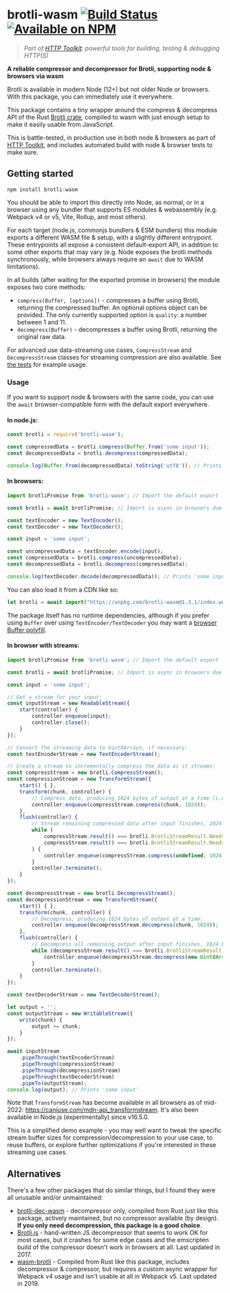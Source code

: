# brotli-wasm [![Build Status](https://github.com/httptoolkit/brotli-wasm/workflows/CI/badge.svg)](https://github.com/httptoolkit/brotli-wasm/actions) [![Available on NPM](https://img.shields.io/npm/v/brotli-wasm.svg)](https://npmjs.com/package/brotli-wasm)

> _Part of [HTTP Toolkit](https://httptoolkit.tech): powerful tools for building, testing & debugging HTTP(S)_

**A reliable compressor and decompressor for Brotli, supporting node & browsers via wasm**

Brotli is available in modern Node (12+) but not older Node or browsers. With this package, you can immediately use it everywhere.

This package contains a tiny wrapper around the compress & decompress API of the Rust [Brotli crate](https://crates.io/crates/brotli), compiled to wasm with just enough setup to make it easily usable from JavaScript.

This is battle-tested, in production use in both node & browsers as part of [HTTP Toolkit](https://httptoolkit.tech/), and includes automated build with node & browser tests to make sure.

## Getting started

```
npm install brotli-wasm
```

You should be able to import this directly into Node, as normal, or in a browser using any bundler that supports ES modules & webassembly (e.g. Webpack v4 or v5, Vite, Rollup, and most others).

For each target (node.js, commonjs bundlers & ESM bundlers) this module exports a different WASM file & setup, with a slightly different entrypoint. These entrypoints all expose a consistent default-export API, in addition to some other exports that may vary (e.g. Node exposes the brotli methods synchronously, while browsers always require an `await` due to WASM limitations).

In all builds (after waiting for the exported promise in browsers) the module exposes two core methods:

* `compress(Buffer, [options])` - compresses a buffer using Brotli, returning the compressed buffer. An optional options object can be provided. The only currently supported option is `quality`: a number between 1 and 11.
* `decompress(Buffer)` - decompresses a buffer using Brotli, returning the original raw data.

For advanced use data-streaming use cases, `CompressStream` and `DecompressStream` classes for streaming compression are also available. See [the tests](https://github.com/httptoolkit/brotli-wasm/blob/main/test/brotli.spec.ts) for example usage.

### Usage

If you want to support node & browsers with the same code, you can use the `await` browser-compatible form with the default export everywhere.

#### In node.js:

```javascript
const brotli = require('brotli-wasm');

const compressedData = brotli.compress(Buffer.from('some input'));
const decompressedData = brotli.decompress(compressedData);

console.log(Buffer.from(decompressedData).toString('utf8')); // Prints 'some input'
```

#### In browsers:

```javascript
import brotliPromise from 'brotli-wasm'; // Import the default export

const brotli = await brotliPromise; // Import is async in browsers due to wasm requirements!

const textEncoder = new TextEncoder();
const textDecoder = new TextDecoder();

const input = 'some input';

const uncompressedData = textEncoder.encode(input);
const compressedData = brotli.compress(uncompressedData);
const decompressedData = brotli.decompress(compressedData);

console.log(textDecoder.decode(decompressedData)); // Prints 'some input'
```

You can also load it from a CDN like so:
```javascript
let brotli = await import("https://unpkg.com/brotli-wasm@1.3.1/index.web.js?module").then(m => m.default);
```

The package itself has no runtime dependencies, although if you prefer using `Buffer` over using `TextEncoder/TextDecoder` you may want a [browser Buffer polyfill](https://www.npmjs.com/package/browserify-zlib).

#### In browser with streams:

```javascript
import brotliPromise from 'brotli-wasm'; // Import the default export

const brotli = await brotliPromise; // Import is async in browsers due to wasm requirements!

const input = 'some input';

// Get a stream for your input:
const inputStream = new ReadableStream({
    start(controller) {
        controller.enqueue(input);
        controller.close();
    }
});

// Convert the streaming data to Uint8Arrays, if necessary:
const textEncoderStream = new TextEncoderStream();

// Create a stream to incrementally compress the data as it streams:
const compressStream = new brotli.CompressStream();
const compressionStream = new TransformStream({
    start() { },
    transform(chunk, controller) {
        // Compress data, producing 1024 bytes of output at a time (i.e. limiting the output):
        controller.enqueue(compressStream.compress(chunk, 1024));
    },
    flush(controller) {
        // Stream remaining compressed data after input finishes, 1024 bytes of output at a time:
        while (
            compressStream.result() === brotli.BrotliStreamResult.NeedsMoreInput ||
            compressStream.result() === brotli.BrotliStreamResult.NeedsMoreOutput
        ) {
            controller.enqueue(compressStream.compress(undefined, 1024));
        }
        controller.terminate();
    }
});

const decompressStream = new brotli.DecompressStream();
const decompressionStream = new TransformStream({
    start() { },
    transform(chunk, controller) {
        // Decompress, producing 1024 bytes of output at a time:
        controller.enqueue(decompressStream.decompress(chunk, 1024));
    },
    flush(controller) {
        // Decompress all remaining output after input finishes, 1024 bytes at a time:
        while (decompressStream.result() === brotli.BrotliStreamResult.NeedsMoreOutput) {
            controller.enqueue(decompressStream.decompress(new Uint8Array(0), 1024));
        }
        controller.terminate();
    }
});

const textDecoderStream = new TextDecoderStream();

let output = '';
const outputStream = new WritableStream({
    write(chunk) {
        output += chunk;
    }
});

await inputStream
    .pipeThrough(textEncoderStream)
    .pipeThrough(compressionStream)
    .pipeThrough(decompressionStream)
    .pipeThrough(textDecoderStream)
    .pipeTo(outputStream);
console.log(output); // Prints 'some input'
```

Note that `TransformStream` has become available in all browsers as of mid-2022: https://caniuse.com/mdn-api_transformstream. It's also been available in Node.js (experimentally) since v16.5.0.

This is a simplified demo example - you may well want to tweak the specific stream buffer sizes for compression/decompression to your use case, to reuse buffers, or explore further optimizations if you're interested in these streaming use cases.

## Alternatives

There's a few other packages that do similar things, but I found they were all unusable and/or unmaintained:

* [brotli-dec-wasm](https://www.npmjs.com/package/brotli-dec-wasm) - decompressor only, compiled from Rust just like this package, actively maintained, but no compressor available (by design). **If you only need decompression, this package is a good choice**.
* [Brotli.js](https://www.npmjs.com/package/brotli) - hand-written JS decompressor that seems to work OK for most cases, but it crashes for some edge cases and the emscripten build of the compressor doesn't work in browsers at all. Last updated in 2017.
* [wasm-brotli](https://www.npmjs.com/package/wasm-brotli) - Compiled from Rust like this package, includes decompressor & compressor, but requires a custom async wrapper for Webpack v4 usage and isn't usable at all in Webpack v5. Last updated in 2019.
